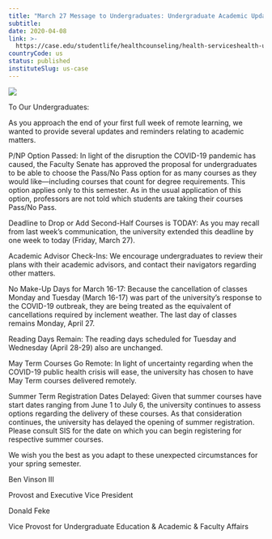 ```yaml
---
title: "March 27 Message to Undergraduates: Undergraduate Academic Updates for this Semester"
subtitle: 
date: 2020-04-08
link: >-
  https://case.edu/studentlife/healthcounseling/health-serviceshealth-updates/march-27-message-undergraduates-undergraduate-academic-updates-semester
countryCode: us
status: published
instituteSlug: us-case
---
```

![](https://case.edu/studentlife/healthcounseling/themes/custom/crew/images/CWRU-sign-logo.jpg)

To Our Undergraduates:

As you approach the end of your first full week of remote learning, we wanted to provide several updates and reminders relating to academic matters.

P/NP Option Passed: In light of the disruption the COVID-19 pandemic has caused, the Faculty Senate has approved the proposal for undergraduates to be able to choose the Pass/No Pass option for as many courses as they would like—including courses that count for degree requirements. This option applies only to this semester. As in the usual application of this option, professors are not told which students are taking their courses Pass/No Pass.

Deadline to Drop or Add Second-Half Courses is TODAY: As you may recall from last week’s communication, the university extended this deadline by one week to today (Friday, March 27).

Academic Advisor Check-Ins: We encourage undergraduates to review their plans with their academic advisors, and contact their navigators regarding other matters.

No Make-Up Days for March 16-17: Because the cancellation of classes Monday and Tuesday (March 16-17) was part of the university’s response to the COVID-19 outbreak, they are being treated as the equivalent of cancellations required by inclement weather. The last day of classes remains Monday, April 27.

Reading Days Remain: The reading days scheduled for Tuesday and Wednesday (April 28-29) also are unchanged.

May Term Courses Go Remote: In light of uncertainty regarding when the COVID-19 public health crisis will ease, the university has chosen to have May Term courses delivered remotely.

Summer Term Registration Dates Delayed: Given that summer courses have start dates ranging from June 1 to July 6, the university continues to assess options regarding the delivery of these courses. As that consideration continues, the university has delayed the opening of summer registration. Please consult SIS for the date on which you can begin registering for respective summer courses.

We wish you the best as you adapt to these unexpected circumstances for your spring semester.

Ben Vinson III

Provost and Executive Vice President

Donald Feke

Vice Provost for Undergraduate Education & Academic & Faculty Affairs